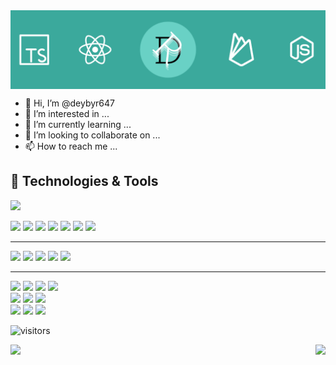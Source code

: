 <img src="assets/deybyr647_banner.png" align="center"/>

- 👋 Hi, I’m @deybyr647
- 👀 I’m interested in ...
- 🌱 I’m currently learning ...
- 💞️ I’m looking to collaborate on ...
- 📫 How to reach me ...

## 🔧 Technologies & Tools
![](https://img.shields.io/badge/OS-MacOS-informational?style=flat&logo=apple&logoColor=white&color=21897e)

![](https://img.shields.io/badge/Language-TypeScript-informational?style=flat&logo=typescript&logoColor=white&color=21897e)
![](https://img.shields.io/badge/Language-JavaScript-informational?style=flat&logo=javascript&logoColor=white&color=21897e)
![](https://img.shields.io/badge/Language-Java-informational?style=flat&logo=openjdk&logoColor=white&color=21897e)
![](https://img.shields.io/badge/Language-Python-informational?style=flat&logo=python&logoColor=white&color=21897e)
![](https://img.shields.io/badge/Language-HTML5-informational?style=flat&logo=html5&logoColor=white&color=21897e)
![](https://img.shields.io/badge/Language-CSS3-informational?style=flat&logo=css3&logoColor=white&color=21897e)
![](https://img.shields.io/badge/Language-JSON-informational?style=flat&logo=json&logoColor=white&color=21897e)

<hr/>

<div>
  <img src="https://img.shields.io/badge/Framework-React-informational?style=flat&logo=react&logoColor=white&color=21897e"/>
  <img src="https://img.shields.io/badge/Framework-NextJS-informational?style=flat&logo=nextdotjs&logoColor=white&color=21897e"/>
  <img src="https://img.shields.io/badge/Framework-NodeJS-informational?style=flat&logo=nodedotjs&logoColor=white&color=21897e"/>
  <img src="https://img.shields.io/badge/Framework-Bootstrap-informational?style=flat&logo=bootstrap&logoColor=white&color=21897e"/>
  <img src="https://img.shields.io/badge/Framework-Bulma-informational?style=flat&logo=bulma&logoColor=white&color=21897e"/>
</div>

<hr/>

<div>
  <img src="https://img.shields.io/badge/Cloud-Vercel-informational?style=flat&logo=vercel&logoColor=white&color=21897e"/>
  <img src="https://img.shields.io/badge/Cloud-Firebase-informational?style=flat&logo=firebase&logoColor=white&color=21897e"/>
  <img src="https://img.shields.io/badge/Tools-MongoDB-informational?style=flat&logo=mongodb&logoColor=white&color=21897e"/>
  <img src="https://img.shields.io/badge/Tools-Jamstack-informational?style=flat&logo=jamstack&logoColor=white&color=21897e"/>
  <br/>
  <img src="https://img.shields.io/badge/Tools-Webstorm-informational?style=flat&logo=webstorm&logoColor=white&color=21897e"/>
  <img src="https://img.shields.io/badge/Tools-GitHub-informational?style=flat&logo=github&logoColor=white&color=21897e"/>
  <img src="https://img.shields.io/badge/Tools-Insomnia-informational?style=flat&logo=insomnia&logoColor=white&color=21897e"/>
  <br/>
  <img src="https://img.shields.io/badge/Tools-Git-informational?style=flat&logo=git&logoColor=white&color=21897e"/>
  <img src="https://img.shields.io/badge/Tools-Hyper-informational?style=flat&logo=hyper&logoColor=white&color=21897e"/>
  <img src="https://img.shields.io/badge/Tools-pnpm-informational?style=flat&logo=pnpm&logoColor=white&color=21897e"/>  
</div>

<!---
deybyr647/deybyr647 is a ✨ special ✨ repository because its `README.md` (this file) appears on your GitHub profile.
You can click the Preview link to take a look at your changes.
--->

![visitors](https://visitor-badge.glitch.me/badge?page_id=deybyr647)

<div>
  <img height="180em" align="left" src="https://github-readme-stats.vercel.app/api?username=deybyr647&show_icons=true&count_private=true&include_all_commits=true&theme=vue" 
       media="(prefers-color-scheme: light), (prefers-color-scheme: no-preference)"/>
  <img height="180em" align="right" src="https://github-readme-stats.vercel.app/api/top-langs/?username=deybyr647&show_icons=true&layout=compact&langs_count=8&theme=vue"
       media="(prefers-color-scheme: light), (prefers-color-scheme: no-preference)"/>
</div>
